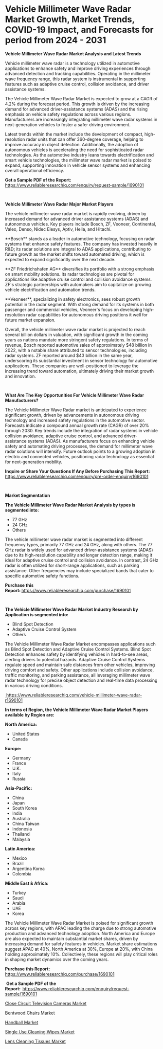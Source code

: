 <p><h1>Vehicle Millimeter Wave Radar Market Growth, Market Trends, COVID-19 Impact, and Forecasts for period from 2024 - 2031</h1></p><p><strong>Vehicle Millimeter Wave Radar Market Analysis and Latest Trends</strong></p>
<p><p>Vehicle millimeter wave radar is a technology utilized in automotive applications to enhance safety and improve driving experiences through advanced detection and tracking capabilities. Operating in the millimeter wave frequency range, this radar system is instrumental in supporting features such as adaptive cruise control, collision avoidance, and driver assistance systems. </p><p>The Vehicle Millimeter Wave Radar Market is expected to grow at a CAGR of 4.2% during the forecast period. This growth is driven by the increasing demand for advanced driver-assistance systems (ADAS) and the rising emphasis on vehicle safety regulations across various regions. Manufacturers are increasingly integrating millimeter wave radar systems in next-generation vehicles to foster a safer driving environment. </p><p>Latest trends within the market include the development of compact, high-resolution radar units that can offer 360-degree coverage, helping to improve accuracy in object detection. Additionally, the adoption of autonomous vehicles is accelerating the need for sophisticated radar technologies. As the automotive industry leans towards electrification and smart vehicle technologies, the millimeter wave radar market is poised to expand, supporting innovation in vehicle sensor systems and enhancing overall operational efficiency.</p></p>
<p><strong>Get a Sample PDF of the Report:&nbsp;</strong> <a href="https://www.reliableresearchiq.com/enquiry/request-sample/1690101?utm_campaign=1719&utm_medium=2&utm_source=Github&utm_content=ia&utm_term=17102024&utm_id=vehicle-millimeter-wave-radar">https://www.reliableresearchiq.com/enquiry/request-sample/1690101</a></p>
<p>&nbsp;</p>
<p><strong>Vehicle Millimeter Wave Radar Major Market Players</strong></p>
<p><p>The vehicle millimeter wave radar market is rapidly evolving, driven by increased demand for advanced driver assistance systems (ADAS) and autonomous vehicles. Key players include Bosch, ZF, Veoneer, Continental, Valeo, Denso, Nidec Elesys, Aptiv, Hella, and Hitachi.</p><p>**Bosch** stands as a leader in automotive technology, focusing on radar systems that enhance safety features. The company has invested heavily in R&D; its radar solutions are integral to ADAS applications, contributing to future growth as the market shifts toward automated driving, which is expected to expand significantly over the next decade.</p><p>**ZF Friedrichshafen AG** diversifies its portfolio with a strong emphasis on smart mobility solutions. Its radar technologies are pivotal for applications like adaptive cruise control and collision avoidance systems. ZF's strategic partnerships with automakers aim to capitalize on growing vehicle electrification and automation trends.</p><p>**Veoneer**, specializing in safety electronics, sees robust growth potential in the radar segment. With strong demand for its systems in both passenger and commercial vehicles, Veoneer's focus on developing high-resolution radar capabilities for autonomous driving positions it well for future market expansion.</p><p>Overall, the vehicle millimeter wave radar market is projected to reach several billion dollars in valuation, with significant growth in the coming years as nations mandate more stringent safety regulations. In terms of revenue, Bosch reported automotive sales of approximately $48 billion in 2022, with a notable share attributed to sensor technologies, including radar systems. ZF reported around $43 billion in the same year, underscoring its substantial investment in sensor technology for automotive applications. These companies are well-positioned to leverage the increasing trend toward automation, ultimately driving their market growth and innovation.</p></p>
<p>&nbsp;</p>
<p><strong>What Are The Key Opportunities For Vehicle Millimeter Wave Radar Manufacturers?</strong></p>
<p><p>The Vehicle Millimeter Wave Radar market is anticipated to experience significant growth, driven by advancements in autonomous driving technology and increased safety regulations in the automotive sector. Forecasts indicate a compound annual growth rate (CAGR) of over 20% through 2030. Key trends include the integration of radar systems in vehicle collision avoidance, adaptive cruise control, and advanced driver-assistance systems (ADAS). As manufacturers focus on enhancing vehicle safety and automating driving processes, the demand for millimeter wave radar solutions will intensify. Future outlook points to a growing adoption in electric and connected vehicles, positioning radar technology as essential for next-generation mobility.</p></p>
<p><strong>Inquire or Share Your Questions If Any Before Purchasing This Report:</strong> <a href="https://www.reliableresearchiq.com/enquiry/pre-order-enquiry/1690101?utm_campaign=1719&utm_medium=2&utm_source=Github&utm_content=ia&utm_term=17102024&utm_id=vehicle-millimeter-wave-radar">https://www.reliableresearchiq.com/enquiry/pre-order-enquiry/1690101</a></p>
<p>&nbsp;</p>
<p><strong>Market Segmentation</strong></p>
<p><strong>The Vehicle Millimeter Wave Radar Market Analysis by types is segmented into:</strong></p>
<p><ul><li>77 GHz</li><li>24 GHz</li><li>Others</li></ul></p>
<p><p>The vehicle millimeter wave radar market is segmented into different frequency types, primarily 77 GHz and 24 GHz, along with others. The 77 GHz radar is widely used for advanced driver-assistance systems (ADAS) due to its high-resolution capability and longer detection range, making it ideal for adaptive cruise control and collision avoidance. In contrast, 24 GHz radar is often utilized for short-range applications, such as parking assistance. Other frequencies may include specialized bands that cater to specific automotive safety functions.</p></p>
<p><strong>Purchase this Report:&nbsp;</strong><a href="https://www.reliableresearchiq.com/purchase/1690101?utm_campaign=1719&utm_medium=2&utm_source=Github&utm_content=ia&utm_term=17102024&utm_id=vehicle-millimeter-wave-radar">https://www.reliableresearchiq.com/purchase/1690101</a></p>
<p>&nbsp;</p>
<p><strong>The Vehicle Millimeter Wave Radar Market Industry Research by Application is segmented into:</strong></p>
<p><ul><li>Blind Spot Detection</li><li>Adaptive Cruise Control System</li><li>Others</li></ul></p>
<p><p>The Vehicle Millimeter Wave Radar Market encompasses applications such as Blind Spot Detection and Adaptive Cruise Control Systems. Blind Spot Detection enhances safety by identifying vehicles in hard-to-see areas, alerting drivers to potential hazards. Adaptive Cruise Control Systems regulate speed and maintain safe distances from other vehicles, improving driving comfort and safety. Other applications include collision avoidance, traffic monitoring, and parking assistance, all leveraging millimeter wave radar technology for precise object detection and real-time data processing in various driving conditions.</p></p>
<p><a href="https://www.reliableresearchiq.com/vehicle-millimeter-wave-radar-r1690101?utm_campaign=1719&utm_medium=2&utm_source=Github&utm_content=ia&utm_term=17102024&utm_id=vehicle-millimeter-wave-radar">&nbsp;https://www.reliableresearchiq.com/vehicle-millimeter-wave-radar-r1690101</a></p>
<p><strong>In terms of Region, the Vehicle Millimeter Wave Radar Market Players available by Region are:</strong></p>
<p>
    <p> <strong> North America: </strong>
        <ul>
            <li>United States</li>
            <li>Canada</li>
        </ul>
        </p> 
    <p> <strong> Europe: </strong>
        <ul>
            <li>Germany</li>
            <li>France</li>
            <li>U.K.</li>
            <li>Italy</li>
            <li>Russia</li>
        </ul>
        </p> 
    <p> <strong> Asia-Pacific: </strong>
        <ul>
            <li>China</li>
            <li>Japan</li>
            <li>South Korea</li>
            <li>India</li>
            <li>Australia</li>
            <li>China Taiwan</li>
            <li>Indonesia</li>
            <li>Thailand</li>
            <li>Malaysia</li>
        </ul>
        </p> 
    <p> <strong> Latin America: </strong>
        <ul>
            <li>Mexico</li>
            <li>Brazil</li>
            <li>Argentina Korea</li>
            <li>Colombia</li>
        </ul>
        </p> 
    <p> <strong> Middle East & Africa: </strong>
        <ul>
            <li>Turkey</li>
            <li>Saudi</li>
            <li>Arabia</li>
            <li>UAE</li>
            <li>Korea</li>
        </ul>
    </p>
    </p>
<p><p>The Vehicle Millimeter Wave Radar Market is poised for significant growth across key regions, with APAC leading the charge due to strong automotive production and advanced technology adoption. North America and Europe are also expected to maintain substantial market shares, driven by increasing demand for safety features in vehicles. Market share estimations suggest APAC at 40%, North America at 30%, Europe at 20%, with China holding approximately 10%. Collectively, these regions will play critical roles in shaping market dynamics over the coming years.</p></p>
<p><strong>Purchase this Report: </strong><a href="https://www.reliableresearchiq.com/purchase/1690101?utm_campaign=1719&utm_medium=2&utm_source=Github&utm_content=ia&utm_term=17102024&utm_id=vehicle-millimeter-wave-radar">https://www.reliableresearchiq.com/purchase/1690101</a></p>
<p>&nbsp;<strong>Get a Sample PDF of the Report:&nbsp;&nbsp;</strong><a href="https://www.reliableresearchiq.com/enquiry/request-sample/1690101?utm_campaign=1719&utm_medium=2&utm_source=Github&utm_content=ia&utm_term=17102024&utm_id=vehicle-millimeter-wave-radar">https://www.reliableresearchiq.com/enquiry/request-sample/1690101</a></p>
<p><strong></strong></p>
<p><p><a href="https://www.linkedin.com/pulse/close-circuit-television-cameras-market-revolution-size-notrf?utm_campaign=1719&utm_medium=2&utm_source=Github&utm_content=ia&utm_term=17102024&utm_id=vehicle-millimeter-wave-radar">Close Circuit Television Cameras Market</a></p><p><a href="https://www.linkedin.com/pulse/bentwood-chairs-market-innovations-trends-comprehensive-4byme?utm_campaign=1719&utm_medium=2&utm_source=Github&utm_content=ia&utm_term=17102024&utm_id=vehicle-millimeter-wave-radar">Bentwood Chairs Market</a></p><p><a href="https://www.linkedin.com/pulse/consumer-behavior-shifts-handball-market-demand-analysis-1pwoe?utm_campaign=1719&utm_medium=2&utm_source=Github&utm_content=ia&utm_term=17102024&utm_id=vehicle-millimeter-wave-radar">Handball Market</a></p><p><a href="https://www.linkedin.com/pulse/single-use-cleaning-wipes-market-segmentation-geographical-rdlre?utm_campaign=1719&utm_medium=2&utm_source=Github&utm_content=ia&utm_term=17102024&utm_id=vehicle-millimeter-wave-radar">Single Use Cleaning Wipes Market</a></p><p><a href="https://www.linkedin.com/pulse/emerging-trends-lens-cleaning-tissues-market-detailed-overview-tdete?utm_campaign=1719&utm_medium=2&utm_source=Github&utm_content=ia&utm_term=17102024&utm_id=vehicle-millimeter-wave-radar">Lens Cleaning Tissues Market</a></p></p>